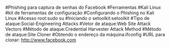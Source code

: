 #Phishing para captura de senhas do Facebook
#Ferramentas
#Kali Linux
#kit de ferramentas de configuração
#Configurando o Phishing no Kali Linux
#Acesso root:sudo su
#Iniciando o setoolkit:setoolkit
#Tipo de ataque:Social-Engineering Attacks
#Vetor de ataque:Web Site Attack Vectors
#Método de ataque:Credential Harvester Attack Method 
#Método de ataque:Site Cloner
#Obtendo o endereço da máquina:ifconfig
#URL para clonar: http://www.facebook.com

